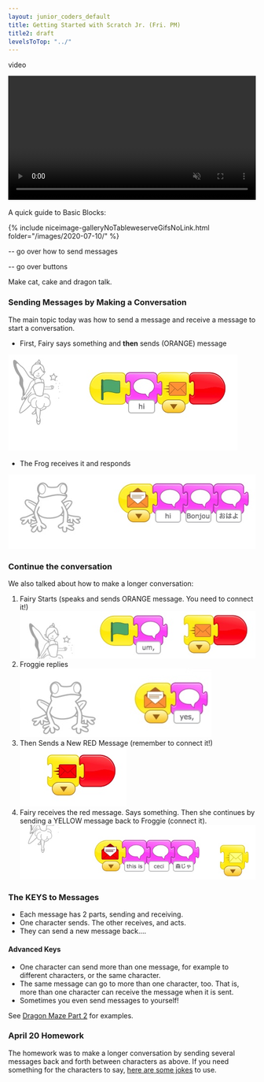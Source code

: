 ```yaml
---
layout: junior_coders_default
title: Getting Started with Scratch Jr. (Fri. PM)
title2: draft
levelsToTop: "../"
---
```


video

<video  poster="" style="margin:0;padding:0" width="100%" controls autoplay loop muted playsinline preload="metadata">
<source src="https://media.giphy.com/media/h5pP1wMLfQugZxf7Ny/giphy.mp4" type="video/mp4; codecs=&quot;avc1.42E01E, mp4a.40.2&quot;">
 <img src="https://media.giphy.com/media/h5pP1wMLfQugZxf7Ny/giphy.gif" title="Your browser does not support the mp4 video codec.">
</video>


A quick guide to Basic Blocks:

{% include niceimage-galleryNoTableweserveGifsNoLink.html folder="/images/2020-07-10/" %}






-- go over how to send messages

-- go over buttons

Make cat, cake and dragon talk. 



### Sending Messages by Making a Conversation

The main topic today was how to send a message and receive a message to start a conversation.

-   First, Fairy says something and **then** sends (ORANGE) message

![Fairy Sends Message](images/2020-04-20/sendMessageFromFairy.jpg "Fairy Sends Message")

-   The Frog receives it and responds

![Frog Receives Message](images/2020-04-20/FrogReceivesMessageAndResponds.jpg "Frog Receives Message")

### Continue the conversation

We also talked about how to make a longer conversation:

1. Fairy Starts (speaks and sends ORANGE message. You need to connect it!)
   ![Um Froggie](images/2020-04-20/umFroggie.jpg "Um Froggie")
1. Froggie replies
   ![alt-text](images/2020-04-20/yesFairy.jpg "Hover text")
1. Then Sends a New RED Message (remember to connect it!)
   ![alt-text](images/2020-04-20/sendRedMessage.jpg "Hover text")
1. Fairy receives the red message. Says something. Then she continues by sending a YELLOW message back to Froggie (connect it).
   ![alt-text](images/2020-04-20/thisIsNotAForest.jpg "Hover text")

### The KEYS to Messages

-   Each message has 2 parts, sending and receiving.
-   One character sends. The other receives, and acts.
-   They can send a new message back....

#### Advanced Keys

-   One character can send more than one message, for example to different characters, or the same character.
-   The same message can go to more than one character, too. That is, more than one character can receive the message when it is sent.
-   Sometimes you even send messages to yourself!

See [Dragon Maze Part 2](../lessons/DragonMazePart2.html) for examples.

### April 20 Homework

The homework was to make a longer conversation by sending several messages back and forth between characters as above. If you need something for the characters to say, [here are some jokes](../lessons/JokesForBadJokes.html) to use.

